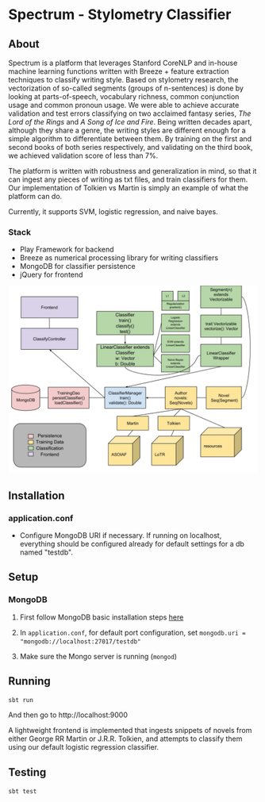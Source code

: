 # Spectrum - Stylometry Classifier

## About
Spectrum is a platform that leverages Stanford CoreNLP and in-house machine learning functions written with Breeze + feature extraction techniques to classify writing style. Based on stylometry research, the vectorization of so-called segments (groups of n-sentences) is done by looking at parts-of-speech, vocabulary richness, common conjunction usage and common pronoun usage. We were able to achieve accurate validation and test errors classifying on two acclaimed fantasy series, *The Lord of the Rings* and *A Song of Ice and Fire*. Being written decades apart, although they share a genre, the writing styles are different enough for a simple algorithm to differentiate between them. By training on the first and second books of both series respectively, and validating on the third book, we achieved validation score of less than 7%. 

The platform is written with robustness and generalization in mind, so that it can ingest any pieces of writing as txt files, and train classifiers for them. Our implementation of Tolkien vs Martin is simply an example of what the platform can do.

Currently, it supports SVM, logistic regression, and naive bayes.

### Stack
- Play Framework for backend
- Breeze as numerical processing library for writing classifiers
- MongoDB for classifier persistence
- jQuery for frontend

![Alt text](img/architecture.jpg?raw=true "Architecture")


## Installation

### application.conf

- Configure MongoDB URI if necessary. If running on localhost, everything should be configured already for default settings for a db named "testdb".

## Setup

### MongoDB
1. First follow MongoDB basic installation steps [here](https://docs.mongodb.com/getting-started/shell/tutorial/install-mongodb-on-os-x/)

2. In `application.conf`, for default port configuration, set `mongodb.uri = "mongodb://localhost:27017/testdb"`

3. Make sure the Mongo server is running (`mongod`)

## Running

```
sbt run
```

And then go to http://localhost:9000

A lightweight frontend is implemented that ingests snippets of novels from either George RR Martin or J.R.R. Tolkien, and attempts to classify them using our default logistic regression classifier.  

## Testing

```
sbt test
```
